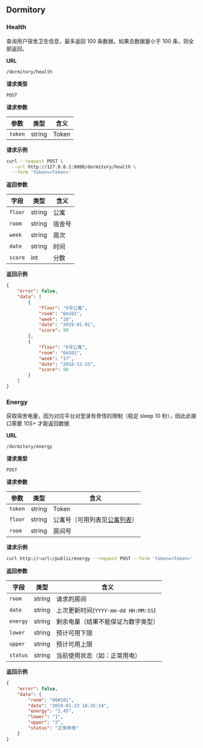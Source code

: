 ## Dormitory

### Health

查询用户宿舍卫生信息，最多返回 100 条数据。如果总数据量小于 100 条，则全部返回。

**URL**

`/dormitory/health`

**请求类型**

`POST`

**请求参数**

| 参数 | 类型 | 含义 |
| ---- | ---- | - |
| `token` | string | Token |


**请求示例**

```bash
curl --request POST \
  --url http://127.0.0.1:8000/dormitory/health \
  --form 'token=<Token>'
```

**返回参数**

| 字段    | 类型   | 含义  |
| ------- | ------ | ----- |
| `floor` | string | 公寓 |
| `room` | string | 宿舍号 |
| `week` | string | 周次 |
| `date` | string | 时间 |
| `score` | int | 分数 |

**返回示例**

```json
{
    "error": false,
    "data": [
        {
            "floor": "6号公寓",
            "room": "6H101",
            "week": "18",
            "date": "2019-01-01",
            "score": 99
        },
        {
            "floor": "6号公寓",
            "room": "6H101",
            "week": "17",
            "date": "2018-12-25",
            "score": 98
        }
    ]
}
```

### Energy

获取宿舍电量，因为对应平台对登录有奇怪的限制（稳定 sleep 10 秒），因此此接口需要 10S+ 才能返回数据

**URL**

`/dormitory/energy`

**请求类型**

`POST`

**请求参数**

| 参数    | 类型   | 含义                                          |
| ------- | ------ | --------------------------------------------- |
| `token` | string | Token |
| `floor` | string | 公寓号（可用列表见[公寓列表](floor_list.md)） |
| `room`  | string | 房间号                                        |

**请求示例**

```bash
curl http://<url>/public/energy --request POST --form 'token=<Token>' --form 'floor=01#南' --form 'room=101'
```

**返回参数**

| 字段     | 类型   | 含义                                |
| -------- | ------ | ----------------------------------- |
| `room`  | string | 请求的房间                          |
| `date`   | string | 上次更新时间(`YYYY-mm-dd HH:MM:SS`) |
| `energy` | string | 剩余电量（结果不能保证为数字类型）  |
| `lower`  | string | 预计可用下限                        |
| `upper`  | string | 预计可用上限                        |
| `status` | string | 当前使用状态（如：正常用电）        |

**返回示例**

```json
{
    "error": false,
    "data": {
        "room": "06#101",
        "date": "2019-01-23 18:35:14",
        "energy": "2.45",
        "lower": "1",
        "upper": "2",
        "status": "正常用电"
    }
}
```
